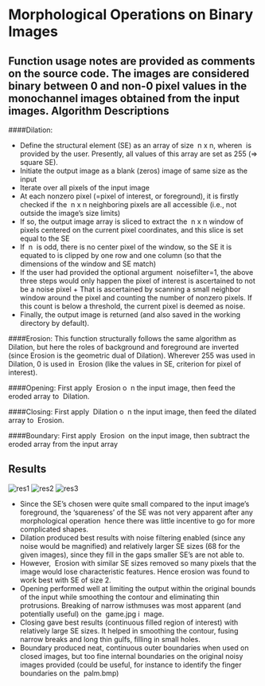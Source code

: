 Morphological Operations on Binary Images
=======================================
Function usage notes are provided as comments on the source code. The images are considered binary between 0 and non­-0 pixel values in the mono­channel images obtained from the input images.
Algorithm Descriptions
----------------------
####Dilation:
+ Define the structural element (SE) as an array of size ​ n x n, where ​ n ​ is provided by the user. Presently, all values of this array are set as 255 (=> square SE). 
+ Initiate the output image as a blank (zeros) image of same size as the input 
+ Iterate over all pixels of the input image 
+ At each nonzero pixel (=pixel of interest, or foreground), it is firstly checked if the ​ n x n neighboring pixels are all accessible (i.e., not outside the image’s size limits) 
+ If so, the output image array is sliced to extract the ​ n x n ​ window of pixels centered on the current pixel coordinates, and this slice is set equal to the SE 
+ If ​ n ​ is odd, there is no center pixel of the window, so the SE it is equated to is clipped by one row and one column (so that the dimensions of the window and SE match) 
+ If the user had provided the optional argument ​ noisefilter=1,​ the above three steps would only happen the pixel of interest is ascertained to not be a noise pixel + That is ascertained by scanning a small neighbor window around the pixel and counting the number of non­zero pixels. If this count is below a threshold, the current pixel is deemed as noise.
+ Finally, the output image is returned (and also saved in the working directory by default). 

####Erosion:
This function structurally follows the same algorithm as ​ Dilation,​ but here the roles of background and foreground are inverted (since Erosion is the geometric dual of Dilation). Wherever 255 was used in ​ Dilation,​ 0 is used in ​ Erosion (like the values in SE, criterion for pixel of interest).

####Opening:
​First apply ​ Erosion o ​ n the input image, then feed the eroded array to ​ Dilation. ​

####Closing:
First apply ​ Dilation o ​ n the input image, then feed the dilated array to ​ Erosion.

####Boundary:
​First apply ​ Erosion ​ on the input image, then subtract the eroded array from the input array

Results
---------

![res1](https://raw.githubusercontent.com/tanay-bits/cvlib/master/Morphological%20Operations/Selection_013.png)
![res2](https://raw.githubusercontent.com/tanay-bits/cvlib/master/Morphological%20Operations/Selection_014.png)
![res3](https://raw.githubusercontent.com/tanay-bits/cvlib/master/Morphological%20Operations/Selection_015.png)

+ Since the SE’s chosen were quite small compared to the input image’s foreground, the ‘square­ness’ of the SE was not very apparent after any morphological operation ­ hence there was little incentive to go for more complicated shapes. 
+ Dilation produced best results with noise filtering enabled (since any noise would be magnified) and relatively larger SE sizes (6­8 for the given images), since they fill in the gaps smaller SE’s are not able to. 
+ However, ​ Erosion with similar SE sizes removed so many pixels that the image would lose characteristic features. Hence erosion was found to work best with SE of size 2. 
+ Opening performed well at limiting the output within the original bounds of the input while smoothing the contour and eliminating thin protrusions. Breaking of narrow isthmuses was most apparent (and potentially useful) on the ​ game.jpg i ​ mage. 
+ Closing gave best results (continuous filled region of interest) with relatively large SE sizes. It helped in smoothing the contour, fusing narrow breaks and long thin gulfs, filling in small holes. 
+ Boundary produced neat, continuous outer boundaries when used on closed images, but too fine internal boundaries on the original noisy images provided (could be useful, for instance to identify the finger boundaries on the ​ palm.bmp) ​